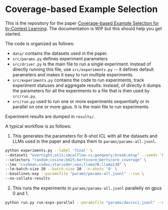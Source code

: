 # Coverage-based Example Selection

This is the repository for the paper [Coverage-based Example Selection for In-Context Learning](https://arxiv.org/abs/2305.14907). The documentation is WIP but this should help you get started.

The code is organized as follows:

- `data/` contains the datasets used in the paper.
- `src/params.py` defines experiment parameters
- `src/driver.py` is the main file to run a single experiment. Instead of directly running this file, use `src/experiments.py` -- it defines default parameters and makes it easy to run multiple experiments.
- `src/experiments.py` contains the code to run experiments, track experiment statuses and aggregate results. Instead, of directly it dumps the parameters for all the experiments to a file that is then used by `src/run.py`.
- `src/run.py` used to run one or more experiments sequentially or in parallel on one or more gpus. It is the main file to run experiments.

Experiment results are dumped in `results/`.

A typical workflow is as follows:

1. This generates the parameters for 8-shot ICL with all the datasets and LLMs used in the paper and dumps them to `params/params-all.jsonl`.

```bash
python experiments.py --label 'final' \
--datasets "overnight;atis;smcalflow-cs;geoquery;break;mtop" --seeds '0'
--selectors "random;cosine;bm25;bertscore;bertscore_coverage" \
--lms "cushman;codex;starcoder;neo;llama7B;llama13B" \
--lm-batch-size 20 --batch-size 20 --n-shots '8' \
--baselines-exp --paramsfile "params/params-all.jsonl" --run \
--no-collate-results
```

2. This runs the experiments in `params/params-all.jsonl` parallelly on gpus 0 and 1.

```bash
python run.py run-exps-parallel --paramsfile "params/davinci.jsonl" --gpus "0,1"
```
